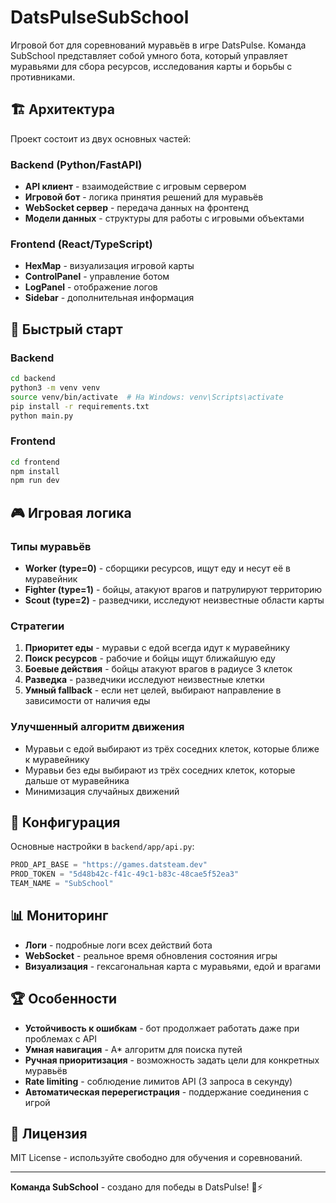 # DatsPulseSubSchool

Игровой бот для соревнований муравьёв в игре DatsPulse. Команда SubSchool представляет собой умного бота, который управляет муравьями для сбора ресурсов, исследования карты и борьбы с противниками.

## 🏗️ Архитектура

Проект состоит из двух основных частей:

### Backend (Python/FastAPI)
- **API клиент** - взаимодействие с игровым сервером
- **Игровой бот** - логика принятия решений для муравьёв
- **WebSocket сервер** - передача данных на фронтенд
- **Модели данных** - структуры для работы с игровыми объектами

### Frontend (React/TypeScript)
- **HexMap** - визуализация игровой карты
- **ControlPanel** - управление ботом
- **LogPanel** - отображение логов
- **Sidebar** - дополнительная информация

## 🚀 Быстрый старт

### Backend
```bash
cd backend
python3 -m venv venv
source venv/bin/activate  # На Windows: venv\Scripts\activate
pip install -r requirements.txt
python main.py
```

### Frontend
```bash
cd frontend
npm install
npm run dev
```

## 🎮 Игровая логика

### Типы муравьёв
- **Worker (type=0)** - сборщики ресурсов, ищут еду и несут её в муравейник
- **Fighter (type=1)** - бойцы, атакуют врагов и патрулируют территорию
- **Scout (type=2)** - разведчики, исследуют неизвестные области карты

### Стратегии
1. **Приоритет еды** - муравьи с едой всегда идут к муравейнику
2. **Поиск ресурсов** - рабочие и бойцы ищут ближайшую еду
3. **Боевые действия** - бойцы атакуют врагов в радиусе 3 клеток
4. **Разведка** - разведчики исследуют неизвестные клетки
5. **Умный fallback** - если нет целей, выбирают направление в зависимости от наличия еды

### Улучшенный алгоритм движения
- Муравьи с едой выбирают из трёх соседних клеток, которые ближе к муравейнику
- Муравьи без еды выбирают из трёх соседних клеток, которые дальше от муравейника
- Минимизация случайных движений

## 🔧 Конфигурация

Основные настройки в `backend/app/api.py`:
```python
PROD_API_BASE = "https://games.datsteam.dev"
PROD_TOKEN = "5d48b42c-f41c-49c1-b83c-48cae5f52ea3"
TEAM_NAME = "SubSchool"
```

## 📊 Мониторинг

- **Логи** - подробные логи всех действий бота
- **WebSocket** - реальное время обновления состояния игры
- **Визуализация** - гексагональная карта с муравьями, едой и врагами

## 🏆 Особенности

- **Устойчивость к ошибкам** - бот продолжает работать даже при проблемах с API
- **Умная навигация** - A* алгоритм для поиска путей
- **Ручная приоритизация** - возможность задать цели для конкретных муравьёв
- **Rate limiting** - соблюдение лимитов API (3 запроса в секунду)
- **Автоматическая перерегистрация** - поддержание соединения с игрой

## 📝 Лицензия

MIT License - используйте свободно для обучения и соревнований.

---

**Команда SubSchool** - создано для победы в DatsPulse! 🐜⚡ 